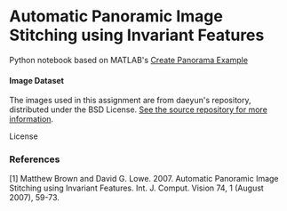 # Automatic Panoramic Image Stitching using Invariant Features

Python notebook based on MATLAB's [Create Panorama Example](https://www.mathworks.com/help/vision/ug/feature-based-panoramic-image-stitching.html?searchHighlight=panorama&s_tid=doc_srchtitle#FeatureBasedPanoramicImageStitchingExample-1)

#### Image Dataset
The images used in this assignment are from daeyun's repository, distributed under the BSD License. [See the source repository for more information](https://github.com/daeyun/Image-Stitching?tab=License-1-ov-file#License-1-ov-file).

License
### References
[1] Matthew Brown and David G. Lowe. 2007. Automatic Panoramic Image Stitching using Invariant Features. Int. J. Comput. Vision 74, 1 (August 2007), 59-73.
